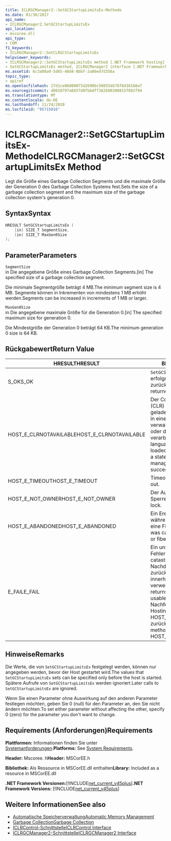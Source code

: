 ```yaml
---
title: ICLRGCManager2::SetGCStartupLimitsEx-Methode
ms.date: 03/30/2017
api_name:
- ICLRGCManager2.SetGCStartupLimitsEx
api_location:
- mscoree.dll
api_type:
- COM
f1_keywords:
- ICLRGCManager2::SetCLRGCStartupLimitsEx
helpviewer_keywords:
- ICLRGCManager2::SetGCStartupLimitsEx method [.NET Framework hosting]
- SetGCStartupLimitsEx method, ICLRGCManager2 interface [.NET Framework hosting]
ms.assetid: 6c3a08a9-5d65-48d4-8bbf-2a86ed7d356a
topic_type:
- apiref
ms.openlocfilehash: 27d1ce06800075d2690bc508554b70f8d10168af
ms.sourcegitcommit: d8020797a6657d0fbbdff362b80300815f682f94
ms.translationtype: MT
ms.contentlocale: de-DE
ms.lasthandoff: 11/24/2020
ms.locfileid: "95715016"
---
```

# <a name="iclrgcmanager2setgcstartuplimitsex-method"></a><span data-ttu-id="ce6e1-102">ICLRGCManager2::SetGCStartupLimitsEx-Methode</span><span class="sxs-lookup"><span data-stu-id="ce6e1-102">ICLRGCManager2::SetGCStartupLimitsEx Method</span></span>

<span data-ttu-id="ce6e1-103">Legt die Größe eines Garbage Collection Segments und die maximale Größe der Generation 0 des Garbage Collection Systems fest.</span><span class="sxs-lookup"><span data-stu-id="ce6e1-103">Sets the size of a garbage collection segment and the maximum size of the garbage collection system's generation 0.</span></span>  
  
## <a name="syntax"></a><span data-ttu-id="ce6e1-104">Syntax</span><span class="sxs-lookup"><span data-stu-id="ce6e1-104">Syntax</span></span>  
  
```cpp  
HRESULT SetGCStartupLimitsEx (  
    [in] SIZE_T SegmentSize,
    [in] SIZE_T MaxGen0Size  
);  
```  
  
## <a name="parameters"></a><span data-ttu-id="ce6e1-105">Parameter</span><span class="sxs-lookup"><span data-stu-id="ce6e1-105">Parameters</span></span>  

 `SegmentSize`  
 <span data-ttu-id="ce6e1-106">in Die angegebene Größe eines Garbage Collection Segments.</span><span class="sxs-lookup"><span data-stu-id="ce6e1-106">[in] The specified size of a garbage collection segment.</span></span>  
  
 <span data-ttu-id="ce6e1-107">Die minimale Segmentgröße beträgt 4 MB.</span><span class="sxs-lookup"><span data-stu-id="ce6e1-107">The minimum segment size is 4 MB.</span></span> <span data-ttu-id="ce6e1-108">Segmente können in Inkrementen von mindestens 1 MB erhöht werden.</span><span class="sxs-lookup"><span data-stu-id="ce6e1-108">Segments can be increased in increments of 1 MB or larger.</span></span>  
  
 `MaxGen0Size`  
 <span data-ttu-id="ce6e1-109">in Die angegebene maximale Größe für die Generation 0.</span><span class="sxs-lookup"><span data-stu-id="ce6e1-109">[in] The specified maximum size for generation 0.</span></span>  
  
 <span data-ttu-id="ce6e1-110">Die Mindestgröße der Generation 0 beträgt 64 KB.</span><span class="sxs-lookup"><span data-stu-id="ce6e1-110">The minimum generation 0 size is 64 KB.</span></span>  
  
## <a name="return-value"></a><span data-ttu-id="ce6e1-111">Rückgabewert</span><span class="sxs-lookup"><span data-stu-id="ce6e1-111">Return Value</span></span>  
  
|<span data-ttu-id="ce6e1-112">HRESULT</span><span class="sxs-lookup"><span data-stu-id="ce6e1-112">HRESULT</span></span>|<span data-ttu-id="ce6e1-113">BESCHREIBUNG</span><span class="sxs-lookup"><span data-stu-id="ce6e1-113">Description</span></span>|  
|-------------|-----------------|  
|<span data-ttu-id="ce6e1-114">S_OK</span><span class="sxs-lookup"><span data-stu-id="ce6e1-114">S_OK</span></span>|<span data-ttu-id="ce6e1-115">`SetGCStartupLimitsEx` wurde erfolgreich zurückgegeben.</span><span class="sxs-lookup"><span data-stu-id="ce6e1-115">`SetGCStartupLimitsEx` returned successfully.</span></span>|  
|<span data-ttu-id="ce6e1-116">HOST_E_CLRNOTAVAILABLE</span><span class="sxs-lookup"><span data-stu-id="ce6e1-116">HOST_E_CLRNOTAVAILABLE</span></span>|<span data-ttu-id="ce6e1-117">Der Common Language Runtime (CLR) wurde nicht in einen Prozess geladen, oder die CLR befindet sich in einem Zustand, in dem Sie verwalteten Code nicht ausführen oder den-Befehl nicht erfolgreich verarbeiten kann.</span><span class="sxs-lookup"><span data-stu-id="ce6e1-117">The common language runtime (CLR) has not been loaded into a process, or the CLR is in a state in which it cannot run managed code or process the call successfully.</span></span>|  
|<span data-ttu-id="ce6e1-118">HOST_E_TIMEOUT</span><span class="sxs-lookup"><span data-stu-id="ce6e1-118">HOST_E_TIMEOUT</span></span>|<span data-ttu-id="ce6e1-119">Timeout des Aufrufes.</span><span class="sxs-lookup"><span data-stu-id="ce6e1-119">The call timed out.</span></span>|  
|<span data-ttu-id="ce6e1-120">HOST_E_NOT_OWNER</span><span class="sxs-lookup"><span data-stu-id="ce6e1-120">HOST_E_NOT_OWNER</span></span>|<span data-ttu-id="ce6e1-121">Der Aufrufer ist nicht Besitzer der Sperre.</span><span class="sxs-lookup"><span data-stu-id="ce6e1-121">The caller does not own the lock.</span></span>|  
|<span data-ttu-id="ce6e1-122">HOST_E_ABANDONED</span><span class="sxs-lookup"><span data-stu-id="ce6e1-122">HOST_E_ABANDONED</span></span>|<span data-ttu-id="ce6e1-123">Ein Ereignis wurde abgebrochen, während ein blockierter Thread oder eine Fiber darauf wartete.</span><span class="sxs-lookup"><span data-stu-id="ce6e1-123">An event was canceled while a blocked thread or fiber was waiting on it.</span></span>|  
|<span data-ttu-id="ce6e1-124">E_FAIL</span><span class="sxs-lookup"><span data-stu-id="ce6e1-124">E_FAIL</span></span>|<span data-ttu-id="ce6e1-125">Ein unbekannter schwerwiegender Fehler ist aufgetreten.</span><span class="sxs-lookup"><span data-stu-id="ce6e1-125">An unknown catastrophic failure occurred.</span></span> <span data-ttu-id="ce6e1-126">Nachdem eine Methode E_FAIL zurückgegeben hat, kann die CLR innerhalb des Prozesses nicht mehr verwendet werden.</span><span class="sxs-lookup"><span data-stu-id="ce6e1-126">After a method returns E_FAIL, the CLR is no longer usable within the process.</span></span> <span data-ttu-id="ce6e1-127">Nachfolgende Aufrufe von Hostingmethoden geben HOST_E_CLRNOTAVAILABLE zurück.</span><span class="sxs-lookup"><span data-stu-id="ce6e1-127">Subsequent calls to hosting methods return HOST_E_CLRNOTAVAILABLE.</span></span>|  
  
## <a name="remarks"></a><span data-ttu-id="ce6e1-128">Hinweise</span><span class="sxs-lookup"><span data-stu-id="ce6e1-128">Remarks</span></span>  

 <span data-ttu-id="ce6e1-129">Die Werte, die von `SetGCStartupLimitsEx` festgelegt werden, können nur angegeben werden, bevor der Host gestartet wird.</span><span class="sxs-lookup"><span data-stu-id="ce6e1-129">The values that `SetGCStartupLimitsEx` sets can be specified only before the host is started.</span></span> <span data-ttu-id="ce6e1-130">Spätere Aufrufe von `SetGCStartupLimitsEx` werden ignoriert.</span><span class="sxs-lookup"><span data-stu-id="ce6e1-130">Later calls to `SetGCStartupLimitsEx` are ignored.</span></span>  
  
 <span data-ttu-id="ce6e1-131">Wenn Sie einen Parameter ohne Auswirkung auf den anderen Parameter festlegen möchten, geben Sie 0 (null) für den Parameter an, den Sie nicht ändern möchten.</span><span class="sxs-lookup"><span data-stu-id="ce6e1-131">To set either parameter without affecting the other, specify 0 (zero) for the parameter you don't want to change.</span></span>  
  
## <a name="requirements"></a><span data-ttu-id="ce6e1-132">Requirements (Anforderungen)</span><span class="sxs-lookup"><span data-stu-id="ce6e1-132">Requirements</span></span>  

 <span data-ttu-id="ce6e1-133">**Plattformen:** Informationen finden Sie unter [Systemanforderungen](../../get-started/system-requirements.md).</span><span class="sxs-lookup"><span data-stu-id="ce6e1-133">**Platforms:** See [System Requirements](../../get-started/system-requirements.md).</span></span>  
  
 <span data-ttu-id="ce6e1-134">**Header:** Mscoree. h</span><span class="sxs-lookup"><span data-stu-id="ce6e1-134">**Header:** MSCorEE.h</span></span>  
  
 <span data-ttu-id="ce6e1-135">**Bibliothek:** Als Ressource in MSCorEE.dll enthalten</span><span class="sxs-lookup"><span data-stu-id="ce6e1-135">**Library:** Included as a resource in MSCorEE.dll</span></span>  
  
 <span data-ttu-id="ce6e1-136">**.NET Framework Versionen:**[!INCLUDE[net_current_v45plus](../../../../includes/net-current-v45plus-md.md)]</span><span class="sxs-lookup"><span data-stu-id="ce6e1-136">**.NET Framework Versions:** [!INCLUDE[net_current_v45plus](../../../../includes/net-current-v45plus-md.md)]</span></span>  
  
## <a name="see-also"></a><span data-ttu-id="ce6e1-137">Weitere Informationen</span><span class="sxs-lookup"><span data-stu-id="ce6e1-137">See also</span></span>

- [<span data-ttu-id="ce6e1-138">Automatische Speicherverwaltung</span><span class="sxs-lookup"><span data-stu-id="ce6e1-138">Automatic Memory Management</span></span>](../../../standard/automatic-memory-management.md)
- [<span data-ttu-id="ce6e1-139">Garbage Collection</span><span class="sxs-lookup"><span data-stu-id="ce6e1-139">Garbage Collection</span></span>](../../../standard/garbage-collection/index.md)
- [<span data-ttu-id="ce6e1-140">ICLRControl-Schnittstelle</span><span class="sxs-lookup"><span data-stu-id="ce6e1-140">ICLRControl Interface</span></span>](iclrcontrol-interface.md)
- [<span data-ttu-id="ce6e1-141">ICLRGCManager2-Schnittstelle</span><span class="sxs-lookup"><span data-stu-id="ce6e1-141">ICLRGCManager2 Interface</span></span>](iclrgcmanager2-interface.md)
